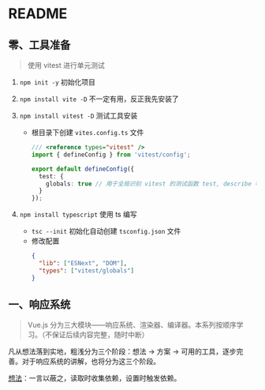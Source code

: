 # README

## 零、工具准备

> 使用 vitest 进行单元测试

1. `npm init -y` 初始化项目
2. `npm install vite -D` 不一定有用，反正我先安装了
3. `npm install vitest -D` 测试工具安装

   - 根目录下创建 `vites.config.ts` 文件

     ```ts
     /// <reference types="vitest" />
     import { defineConfig } from 'vitest/config';

     export default defineConfig({
       test: {
         globals: true // 用于全局识别 vitest 的测试函数 test, describe 等
       }
     });
     ```

4. `npm install typescript` 使用 ts 编写
   - `tsc --init` 初始化自动创建 `tsconfig.json` 文件
   - 修改配置
     ```json
     {
       "lib": ["ESNext", "DOM"],
       "types": ["vitest/globals"]
     }
     ```

## 一、响应系统

> Vue.js 分为三大模块——响应系统、渲染器、编译器。本系列按顺序学习。（不保证后续内容完整，随时中断）

凡从想法落到实地，粗浅分为三个阶段：想法 -> 方案 -> 可用的工具，逐步完善。对于响应系统的讲解，也将分为这三个阶段。

[想法](./src/reactivity/md/01-thought.md)：一言以蔽之，读取时收集依赖，设置时触发依赖。
